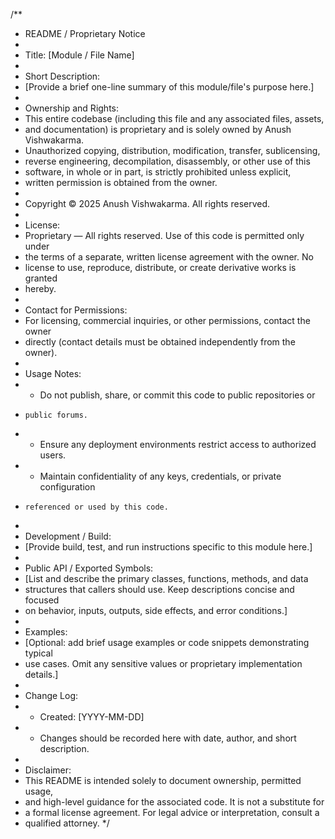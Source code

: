 /**
 * README / Proprietary Notice
 *
 * Title: [Module / File Name]
 *
 * Short Description:
 *   [Provide a brief one-line summary of this module/file's purpose here.]
 *
 * Ownership and Rights:
 *   This entire codebase (including this file and any associated files, assets,
 *   and documentation) is proprietary and is solely owned by Anush Vishwakarma.
 *   Unauthorized copying, distribution, modification, transfer, sublicensing,
 *   reverse engineering, decompilation, disassembly, or other use of this
 *   software, in whole or in part, is strictly prohibited unless explicit,
 *   written permission is obtained from the owner.
 *
 *   Copyright © 2025 Anush Vishwakarma. All rights reserved.
 *
 * License:
 *   Proprietary — All rights reserved. Use of this code is permitted only under
 *   the terms of a separate, written license agreement with the owner. No
 *   license to use, reproduce, distribute, or create derivative works is granted
 *   hereby.
 *
 * Contact for Permissions:
 *   For licensing, commercial inquiries, or other permissions, contact the owner
 *   directly (contact details must be obtained independently from the owner).
 *
 * Usage Notes:
 *   - Do not publish, share, or commit this code to public repositories or
 *     public forums.
 *   - Ensure any deployment environments restrict access to authorized users.
 *   - Maintain confidentiality of any keys, credentials, or private configuration
 *     referenced or used by this code.
 *
 * Development / Build:
 *   [Provide build, test, and run instructions specific to this module here.]
 *
 * Public API / Exported Symbols:
 *   [List and describe the primary classes, functions, methods, and data
 *    structures that callers should use. Keep descriptions concise and focused
 *    on behavior, inputs, outputs, side effects, and error conditions.]
 *
 * Examples:
 *   [Optional: add brief usage examples or code snippets demonstrating typical
 *    use cases. Omit any sensitive values or proprietary implementation details.]
 *
 * Change Log:
 *   - Created: [YYYY-MM-DD]
 *   - Changes should be recorded here with date, author, and short description.
 *
 * Disclaimer:
 *   This README is intended solely to document ownership, permitted usage,
 *   and high-level guidance for the associated code. It is not a substitute for
 *   a formal license agreement. For legal advice or interpretation, consult a
 *   qualified attorney.
 */
